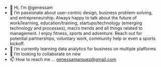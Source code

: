 - 👋 Hi, I’m @genessam
- 👀 I’m passionate about user-centric design, business problem-solving, and entrepreneurship. Always happy to talk about the future of work/learning, education/training, startups/technology (emerging technology and processes), macro trends and all things related to management. I enjoy fitness, sports and adventure. Reach out for potential partnerships, voluntary work, community help or even a sports kickoff.
- 🌱 I’m currently learning data analytics for business on multiple platforms 
- 💞️ I’m looking to collaborate on new
- 📫 How to reach me ... genessamarquez@gmail.com 

<!---
genessam/genessam is a ✨ special ✨ repository because its `README.md` (this file) appears on your GitHub profile.
You can click the Preview link to take a look at your changes.
--->
